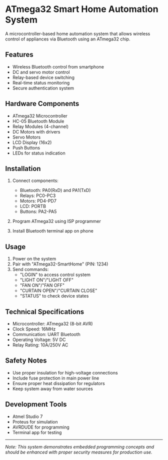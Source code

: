 # ATmega32 Smart Home Automation System

A microcontroller-based home automation system that allows wireless control of appliances via Bluetooth using an ATmega32 chip.

## Features
- Wireless Bluetooth control from smartphone
- DC and servo motor control
- Relay-based device switching
- Real-time status monitoring
- Secure authentication system

## Hardware Components
- ATmega32 Microcontroller
- HC-05 Bluetooth Module
- Relay Modules (4-channel)
- DC Motors with drivers
- Servo Motors
- LCD Display (16x2)
- Push Buttons
- LEDs for status indication

## Installation

1. Connect components:
   - Bluetooth: PA0(RxD) and PA1(TxD)
   - Relays: PC0-PC3
   - Motors: PD4-PD7
   - LCD: PORTB
   - Buttons: PA2-PA5

2. Program ATmega32 using ISP programmer
3. Install Bluetooth terminal app on phone

## Usage

1. Power on the system
2. Pair with "ATmega32-SmartHome" (PIN: 1234)
3. Send commands:
   - "LOGIN" to access control system
   - "LIGHT ON"/"LIGHT OFF"
   - "FAN ON"/"FAN OFF"
   - "CURTAIN OPEN"/"CURTAIN CLOSE"
   - "STATUS" to check device states

## Technical Specifications
- Microcontroller: ATmega32 (8-bit AVR)
- Clock Speed: 16MHz
- Communication: UART Bluetooth
- Operating Voltage: 5V DC
- Relay Rating: 10A/250V AC


## Safety Notes
- Use proper insulation for high-voltage connections
- Include fuse protection in main power line
- Ensure proper heat dissipation for regulators
- Keep system away from water sources

## Development Tools
- Atmel Studio 7
- Proteus for simulation
- AVRDUDE for programming
- Terminal app for testing

---
*Note: This system demonstrates embedded programming concepts and should be enhanced with proper security measures for production use.*
